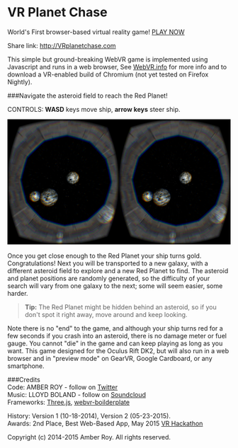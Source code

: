 VR Planet Chase
===============
World's First browser-based virtual reality game!  [PLAY NOW](http://amberroy.github.io/vr-planet-chase/vrplanetchase.html)

Share link: http://VRplanetchase.com

This simple but ground-breaking WebVR game is implemented using Javascript and runs in a web browser, See [WebVR.info](http://webvr.info) for more info and to download a VR-enabled build of Chromium (not yet tested on Firefox Nightly).

###Navigate the asteroid field to reach the Red Planet!

CONTROLS: **WASD** keys move ship, **arrow keys** steer ship.

![VR Planet Chase screenshot](screenshot.png)


Once you get close enough to the Red Planet your ship turns gold.  Congratulations!  Next you will be transported to a new galaxy, with a different asteroid field to explore and a new Red Planet to find.  The asteroid and planet positions are randomly generated, so the difficulty of your search will vary from one galaxy to the next; some will seem easier, some harder.

> **Tip:** The Red Planet might be hidden behind an asteroid, so if you don't spot it right away, move around and keep looking.

Note there is no "end" to the game, and although your ship turns red for a few seconds if you crash into an asteroid, there is no damage meter or fuel gauge.  You cannot "die" in the game and can keep playing as long as you want. This game designed for the Oculus Rift DK2, but will also run in a web browser and in "preview mode" on GearVR, Google Cardboard, or any smartphone.

###Credits  
Code: AMBER ROY - follow on [Twitter](http://twitter.com/amberroyVR)  
Music: LLOYD BOLAND - follow on [Soundcloud](https://soundcloud.com/lloydboland/interstellar-unfinished)  
Frameworks: [Three.js](http://threejs.org), [webvr-boilderplate](https://github.com/borismus/webvr-boilerplate)

History: Version 1 (10-18-2014), Version 2 (05-23-2015).  
Awards: 2nd Place, Best Web-Based App, May 2015 [VR Hackathon](http://vrhackathon.com)  


Copyright (c) 2014-2015 Amber Roy.  All rights reserved.  
